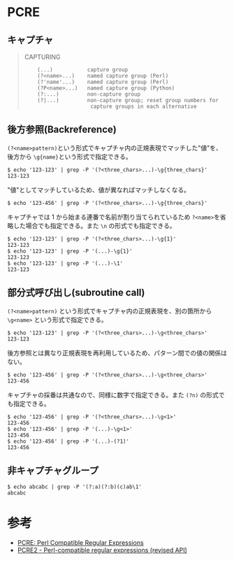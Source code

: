 # PCRE

## キャプチャ

>CAPTURING
>
>         (...)           capture group
>         (?<name>...)    named capture group (Perl)
>         (?'name'...)    named capture group (Perl)
>         (?P<name>...)   named capture group (Python)
>         (?:...)         non-capture group
>         (?|...)         non-capture group; reset group numbers for
>                          capture groups in each alternative


## 後方参照(Backreference)

`(?<name>pattern)`という形式でキャプチャ内の正規表現でマッチした"値"を、後方から `\g{name}`という形式で指定できる。

```console
$ echo '123-123' | grep -P '(?<three_chars>...)-\g{three_chars}'
123-123
```

"値"としてマッチしているため、値が異なればマッチしなくなる。

```
$ echo '123-456' | grep -P '(?<three_chars>...)-\g{three_chars}'
```

キャプチャでは 1 から始まる連番で名前が割り当てられているため `?<name>`を省略した場合でも指定できる。また `\n` の形式でも指定できる。

```console
$ echo '123-123' | grep -P '(?<three_chars>...)-\g{1}'
123-123
$ echo '123-123' | grep -P '(...)-\g{1}'
123-123
$ echo '123-123' | grep -P '(...)-\1'
123-123
```

## 部分式呼び出し(subroutine call)

`(?<name>pattern)` という形式でキャプチャ内の正規表現を、別の箇所から `\g<name>` という形式で指定できる。

```console
$ echo '123-123' | grep -P '(?<three_chars>...)-\g<three_chars>'
123-123
```

後方参照とは異なり正規表現を再利用しているため、パターン間での値の関係はない。

```console
$ echo '123-456' | grep -P '(?<three_chars>...)-\g<three_chars>'
123-456
```

キャプチャの採番は共通なので、同様に数字で指定できる。また `(?n)` の形式でも指定できる。

```console
$ echo '123-456' | grep -P '(?<three_chars>...)-\g<1>'
123-456
$ echo '123-456' | grep -P '(...)-\g<1>'
123-456
$ echo '123-456' | grep -P '(...)-(?1)'
123-456
```

## 非キャプチャグループ

```console
$ echo abcabc | grep -P '(?:a)(?:b)(c)ab\1'
abcabc
```

# 参考

- [PCRE: Perl Compatible Regular Expressions](https://theriault.github.io/pcre-syntax/)
- [PCRE2 - Perl-compatible regular expressions (revised API)](https://www.pcre.org/pcre2.txt)
